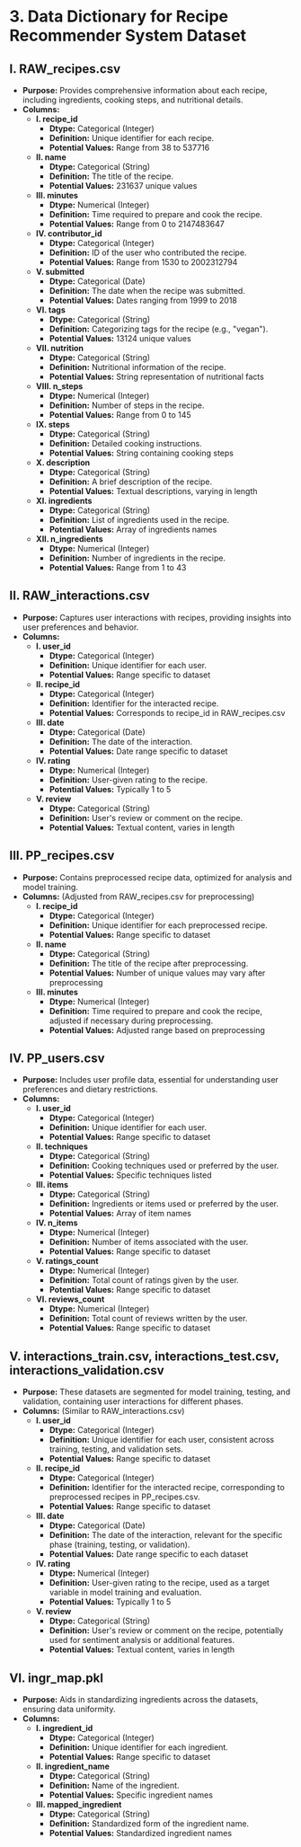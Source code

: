 # 3. Data Dictionary for Recipe Recommender System Dataset

## I. RAW_recipes.csv
- **Purpose:** Provides comprehensive information about each recipe, including ingredients, cooking steps, and nutritional details.
- **Columns:**
  - **I. recipe_id**
    - **Dtype:** Categorical (Integer)
    - **Definition:** Unique identifier for each recipe.
    - **Potential Values:** Range from 38 to 537716
  - **II. name**
    - **Dtype:** Categorical (String)
    - **Definition:** The title of the recipe.
    - **Potential Values:** 231637 unique values
  - **III. minutes**
    - **Dtype:** Numerical (Integer)
    - **Definition:** Time required to prepare and cook the recipe.
    - **Potential Values:** Range from 0 to 2147483647
  - **IV. contributor_id**
    - **Dtype:** Categorical (Integer)
    - **Definition:** ID of the user who contributed the recipe.
    - **Potential Values:** Range from 1530 to 2002312794
  - **V. submitted**
    - **Dtype:** Categorical (Date)
    - **Definition:** The date when the recipe was submitted.
    - **Potential Values:** Dates ranging from 1999 to 2018
  - **VI. tags**
    - **Dtype:** Categorical (String)
    - **Definition:** Categorizing tags for the recipe (e.g., "vegan").
    - **Potential Values:** 13124 unique values
  - **VII. nutrition**
    - **Dtype:** Categorical (String)
    - **Definition:** Nutritional information of the recipe.
    - **Potential Values:** String representation of nutritional facts
  - **VIII. n_steps**
    - **Dtype:** Numerical (Integer)
    - **Definition:** Number of steps in the recipe.
    - **Potential Values:** Range from 0 to 145
  - **IX. steps**
    - **Dtype:** Categorical (String)
    - **Definition:** Detailed cooking instructions.
    - **Potential Values:** String containing cooking steps
  - **X. description**
    - **Dtype:** Categorical (String)
    - **Definition:** A brief description of the recipe.
    - **Potential Values:** Textual descriptions, varying in length
  - **XI. ingredients**
    - **Dtype:** Categorical (String)
    - **Definition:** List of ingredients used in the recipe.
    - **Potential Values:** Array of ingredients names
  - **XII. n_ingredients**
    - **Dtype:** Numerical (Integer)
    - **Definition:** Number of ingredients in the recipe.
    - **Potential Values:** Range from 1 to 43

## II. RAW_interactions.csv
- **Purpose:** Captures user interactions with recipes, providing insights into user preferences and behavior.
- **Columns:**
  - **I. user_id**
    - **Dtype:** Categorical (Integer)
    - **Definition:** Unique identifier for each user.
    - **Potential Values:** Range specific to dataset
  - **II. recipe_id**
    - **Dtype:** Categorical (Integer)
    - **Definition:** Identifier for the interacted recipe.
    - **Potential Values:** Corresponds to recipe_id in RAW_recipes.csv
  - **III. date**
    - **Dtype:** Categorical (Date)
    - **Definition:** The date of the interaction.
    - **Potential Values:** Date range specific to dataset
  - **IV. rating**
    - **Dtype:** Numerical (Integer)
    - **Definition:** User-given rating to the recipe.
    - **Potential Values:** Typically 1 to 5
  - **V. review**
    - **Dtype:** Categorical (String)
    - **Definition:** User's review or comment on the recipe.
    - **Potential Values:** Textual content, varies in length

## III. PP_recipes.csv
- **Purpose:** Contains preprocessed recipe data, optimized for analysis and model training.
- **Columns:** (Adjusted from RAW_recipes.csv for preprocessing)
  - **I. recipe_id**
    - **Dtype:** Categorical (Integer)
    - **Definition:** Unique identifier for each preprocessed recipe.
    - **Potential Values:** Range specific to dataset
  - **II. name**
    - **Dtype:** Categorical (String)
    - **Definition:** The title of the recipe after preprocessing.
    - **Potential Values:** Number of unique values may vary after preprocessing
  - **III. minutes**
    - **Dtype:** Numerical (Integer)
    - **Definition:** Time required to prepare and cook the recipe, adjusted if necessary during preprocessing.
    - **Potential Values:** Adjusted range based on preprocessing

## IV. PP_users.csv
- **Purpose:** Includes user profile data, essential for understanding user preferences and dietary restrictions.
- **Columns:**
  - **I. user_id**
    - **Dtype:** Categorical (Integer)
    - **Definition:** Unique identifier for each user.
    - **Potential Values:** Range specific to dataset
  - **II. techniques**
    - **Dtype:** Categorical (String)
    - **Definition:** Cooking techniques used or preferred by the user.
    - **Potential Values:** Specific techniques listed
  - **III. items**
    - **Dtype:** Categorical (String)
    - **Definition:** Ingredients or items used or preferred by the user.
    - **Potential Values:** Array of item names
  - **IV. n_items**
    - **Dtype:** Numerical (Integer)
    - **Definition:** Number of items associated with the user.
    - **Potential Values:** Range specific to dataset
  - **V. ratings_count**
    - **Dtype:** Numerical (Integer)
    - **Definition:** Total count of ratings given by the user.
    - **Potential Values:** Range specific to dataset
  - **VI. reviews_count**
    - **Dtype:** Numerical (Integer)
    - **Definition:** Total count of reviews written by the user.
    - **Potential Values:** Range specific to dataset

## V. interactions_train.csv, interactions_test.csv, interactions_validation.csv
- **Purpose:** These datasets are segmented for model training, testing, and validation, containing user interactions for different phases.
- **Columns:** (Similar to RAW_interactions.csv)
  - **I. user_id**
    - **Dtype:** Categorical (Integer)
    - **Definition:** Unique identifier for each user, consistent across training, testing, and validation sets.
    - **Potential Values:** Range specific to dataset
  - **II. recipe_id**
    - **Dtype:** Categorical (Integer)
    - **Definition:** Identifier for the interacted recipe, corresponding to preprocessed recipes in PP_recipes.csv.
    - **Potential Values:** Range specific to dataset
  - **III. date**
    - **Dtype:** Categorical (Date)
    - **Definition:** The date of the interaction, relevant for the specific phase (training, testing, or validation).
    - **Potential Values:** Date range specific to each dataset
  - **IV. rating**
    - **Dtype:** Numerical (Integer)
    - **Definition:** User-given rating to the recipe, used as a target variable in model training and evaluation.
    - **Potential Values:** Typically 1 to 5
  - **V. review**
    - **Dtype:** Categorical (String)
    - **Definition:** User's review or comment on the recipe, potentially used for sentiment analysis or additional features.
    - **Potential Values:** Textual content, varies in length

## VI. ingr_map.pkl
- **Purpose:** Aids in standardizing ingredients across the datasets, ensuring data uniformity.
- **Columns:**
  - **I. ingredient_id**
    - **Dtype:** Categorical (Integer)
    - **Definition:** Unique identifier for each ingredient.
    - **Potential Values:** Range specific to dataset
  - **II. ingredient_name**
    - **Dtype:** Categorical (String)
    - **Definition:** Name of the ingredient.
    - **Potential Values:** Specific ingredient names
  - **III. mapped_ingredient**
    - **Dtype:** Categorical (String)
    - **Definition:** Standardized form of the ingredient name.
    - **Potential Values:** Standardized ingredient names


